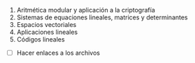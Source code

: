 
1. Aritmética modular y aplicación a la criptografía
2. Sistemas de equaciones lineales, matrices y determinantes
3. Espacios vectoriales
4. Aplicaciones lineales
5. Códigos lineales

- [ ] Hacer enlaces a los archivos
